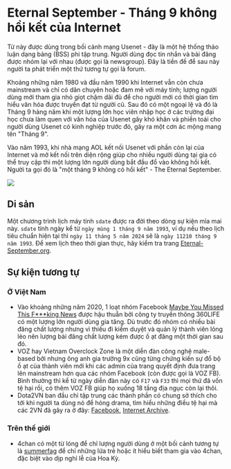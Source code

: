 # Eternal September - Tháng 9 không hồi kết của Internet

Từ này được dùng trong bối cảnh mạng Usenet - đây là một hệ thống thảo luận dạng bảng (BSS) phi tập trung. Người dùng đọc tin nhắn và bài đăng được nhóm lại với nhau (được gọi là newsgroup). Đây là tiền đề để sau này người ta phát triển một thứ tương tự gọi là forum.

Khoảng những năm 1980 và đầu năm 1990 khi Internet vẫn còn chưa mainstream và chỉ có dân chuyên hoặc đam mê với máy tính; lượng người dùng mới tham gia nhỏ giọt chậm dãi đủ để cho người mới có thời gian tìm hiểu văn hóa được truyền đạt từ người cũ. Sau đó có một ngoại lệ và đó là Tháng 9 hàng năm khi một lượng lớn học viên nhập học ở các trường đại học chưa làm quen với văn hóa của Usenet gây khó khăn và phiền toái cho người dùng Usenet có kinh nghiệp trước đó, gây ra một cơn ác mộng mang tên "Tháng 9".

Vào năm 1993, khi nhà mạng AOL kết nối Usenet với phần còn lại của Internet và mở kết nối trên diện rộng giúp cho nhiều người dùng tại gia có thể truy cập thì một lượng lớn người dùng bắt đầu đổ vào không hồi kết. Người ta gọi đó là "một tháng 9 không có hồi kết" - The Eternal September.

![](https://upload.wikimedia.org/wikipedia/commons/thumb/d/d7/Internet_is_Full_-_Go_Away_t-shirt.jpg/480px-Internet_is_Full_-_Go_Away_t-shirt.jpg)

## Di sản

Một chương trình lịch máy tính `sdate` được ra đời theo dòng sự kiện mỉa mai này. `sdate` tính ngày kể từ `ngày mùng 1 tháng 9 năm 1993`, ví dụ nếu theo lịch tiêu chuẩn hiện tại thì `ngày 11 tháng 5 năm 2024` sẽ là `ngày 11210 tháng 9 năm 1993`. Để xem lịch theo thời gian thực, hãy kiểm tra trang [Eternal-September.org](https://Eternal-September.org).

## Sự kiện tương tự

### Ở Việt Nam

- Vào khoảng những năm 2020, 1 loạt nhóm Facebook [Maybe You Missed This F\*\*\*king News](https://www.facebook.com/groups/929563144068596) được hậu thuẫn bởi công ty truyền thông 360LIFE có một lượng lớn người dùng gia tăng. Dù trước đó nhóm có nhiều bài đăng chất lượng nhưng vì thiếu đi kiểm duyệt và quản lý thành viên lỏng lẻo nên lượng bài đăng chất lượng kém được ồ ạt đăng một thời gian sau đó.
- VOZ hay Vietnam Overclock Zone là một diễn đàn công nghệ male-based bởi nhưng ông anh gia trưởng 9x cũng từng chứng kiến sự đổ bộ ồ ạt của thành viên mới khi các admin của trang quyết định đưa trang lên mainstream hơn qua các nhóm Facebook (còn được gọi là VOZ FB). Bình thường thì kể từ ngày diễn đàn này có `F17` và `F33` thì mọi thứ đã vốn tệ hại rồi, có thêm VOZ FB giúp họ xuống 18 tầng địa ngục còn lại thôi.
- Dota2VN ban đầu chỉ tập trung các thành phần có chung sở thích cho tới khi người ta dùng nó để hóng drama, tìm hiểu những điều tệ hại mà các 2VN đã gây ra ở đây: [Facebook](https://www.facebook.com/UrbanHermitOG/posts/pfbid02D6UxqG1Y9zLmpT1JNYV2idF8UD9FZZ2L82GQ8GbNiEmbWkJpJquZG2sriHwjtHWil), [Internet Archive](https://archive.org/details/urbanhermitog-screenshot-2024-05-11-at-13.43.27).

### Trên thế giới

- 4chan có một từ lóng để chỉ lượng người dùng ở một bối cảnh tương tự là [summerfag](https://en.wiktionary.org/wiki/summerfag) để chỉ những lứa trẻ hoặc ít hiểu biết tham gia vào 4chan, đặc biệt vào dịp nghỉ lễ của Hoa Kỳ.
